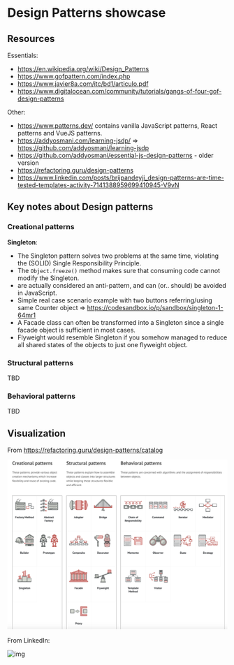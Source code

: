 Design Patterns showcase
===

## Resources

Essentials:

- https://en.wikipedia.org/wiki/Design_Patterns
- https://www.gofpattern.com/index.php
- https://www.javier8a.com/itc/bd1/articulo.pdf
- https://www.digitalocean.com/community/tutorials/gangs-of-four-gof-design-patterns

Other:

- https://www.patterns.dev/ contains vanilla JavaScript patterns, React patterns and VueJS patterns.
- https://addyosmani.com/learning-jsdp/ => https://github.com/addyosmani/learning-jsdp
- https://github.com/addyosmani/essential-js-design-patterns - older version
- https://refactoring.guru/design-patterns
- https://www.linkedin.com/posts/brijpandeyji_design-patterns-are-time-tested-templates-activity-7141388959699410945-V9vN

## Key notes about Design patterns

### Creational patterns

**Singleton**:

- The Singleton pattern solves two problems at the same time, violating the (SOLID) Single Responsibility Principle.
- The `Object.freeze()` method makes sure that consuming code cannot modify the Singleton. 
- are actually considered an anti-pattern, and can (or.. should) be avoided in JavaScript.
- Simple real case scenario example with two buttons referring/using same Counter object => https://codesandbox.io/p/sandbox/singleton-1-64mr1
- A Facade class can often be transformed into a Singleton since a single facade object is sufficient in most cases.
- Flyweight would resemble Singleton if you somehow managed to reduce all shared states of the objects to just one flyweight object.



### Structural patterns

TBD

### Behavioral patterns

TBD

## Visualization

From https://refactoring.guru/design-patterns/catalog

![img](./design_patterns_catalog_from_refactoring_guru.png)

From LinkedIn:

![img](./design_patterns_visualized_from_LinkedIn.gif)
